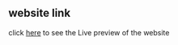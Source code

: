 ## website link
click [here](https://sumanislam.github.io/ourTunes/) to see the Live preview of the website
